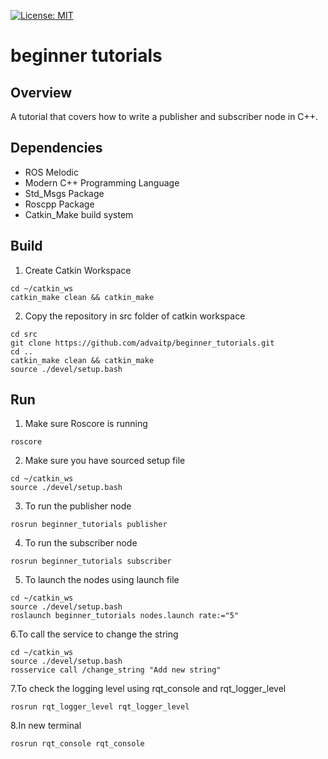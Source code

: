[![License: MIT](https://img.shields.io/badge/License-MIT-yellow.svg)](https://opensource.org/licenses/MIT)

# beginner tutorials
## Overview
 A tutorial that covers how to write a publisher and subscriber node in C++.
 
## Dependencies
- ROS Melodic
- Modern C++ Programming Language
- Std_Msgs Package
- Roscpp Package
- Catkin_Make build system

## Build 
1. Create Catkin Workspace
```
cd ~/catkin_ws
catkin_make clean && catkin_make
```
2. Copy the repository in src folder of catkin workspace
```
cd src 
git clone https://github.com/advaitp/beginner_tutorials.git
cd ..
catkin_make clean && catkin_make
source ./devel/setup.bash
```
## Run 
1. Make sure Roscore is running 
```
roscore
```     
2. Make sure you have sourced setup file
```
cd ~/catkin_ws
source ./devel/setup.bash
``` 
3. To run the publisher node
```
rosrun beginner_tutorials publisher
```
4. To run the subscriber node
```
rosrun beginner_tutorials subscriber
```
5. To launch the nodes using launch file
```
cd ~/catkin_ws
source ./devel/setup.bash
roslaunch beginner_tutorials nodes.launch rate:="5"
```
6.To call the service to change the string
```
cd ~/catkin_ws
source ./devel/setup.bash
rosservice call /change_string "Add new string"
```
7.To check the logging level using rqt_console and rqt_logger_level
```
rosrun rqt_logger_level rqt_logger_level
```
8.In new terminal 
```
rosrun rqt_console rqt_console
``` 

